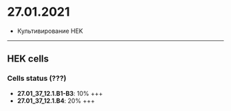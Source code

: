 27.01.2021
=========

- Культивирование HEK

---

## HEK cells
### Cells status (???)
- **27.01_37_12.1.B1-B3**: 10% +++
- **27.01_37_12.1.B4**: 20% +++